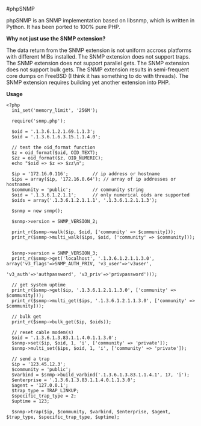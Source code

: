 #phpSNMP

phpSNMP is an SNMP implementation based on libsnmp, which is written in Python. It has been ported to 100% pure PHP.

**Why not just use the SNMP extension?**

The data return from the SNMP extension is not uniform accross platforms with different MIBs installed.
The SNMP extension does not support traps.
The SNMP extension does not support parallel gets.
The SNMP extension does not support bulk gets.
The SNMP extension results in semi-frequent core dumps on FreeBSD (I think it has something to do with threads).
The SNMP extension requires building yet another extension into PHP.

**Usage**
```
<?php
  ini_set('memory_limit', '256M');

  require('snmp.php');

  $oid = '.1.3.6.1.2.1.69.1.1.3';
  $oid = '.1.3.6.1.6.3.15.1.1.4.0';

  // test the oid_format function
  $z = oid_format($oid, OID_TEXT);
  $zz = oid_format($z, OID_NUMERIC);
  echo "$oid => $z => $zz\n";

  $ip = '172.16.0.116'; 		// ip address or hostname
  $ips = array($ip, '172.16.0.64');	// array of ip addresses or hostnames
  $community = 'public';		// community string
  $oid = '.1.3.6.1.2.1.1';		// only numerical oids are supported
  $oids = array('.1.3.6.1.2.1.1.1', '.1.3.6.1.2.1.1.3');

  $snmp = new snmp();

  $snmp->version = SNMP_VERSION_2;

  print_r($snmp->walk($ip, $oid, ['community' => $community]));
  print_r($snmp->multi_walk($ips, $oid, ['community' => $community]));


  $snmp->version = SNMP_VERSION_3;
  print_r($snmp->get('localhost', '.1.3.6.1.2.1.1.3.0', array('v3_flags'=>SNMP_AUTH_PRIV, 'v3_user'=>'v3user',
                                                              'v3_auth'=>'authpassword', 'v3_priv'=>'privpassword')));

  // get system uptime
  print_r($snmp->get($ip, '.1.3.6.1.2.1.1.3.0', ['community' => $community]));
  print_r($snmp->multi_get($ips, '.1.3.6.1.2.1.1.3.0', ['community' => $community]));

  // bulk get
  print_r($snmp->bulk_get($ip, $oids));

  // reset cable modem(s)
  $oid = '.1.3.6.1.3.83.1.1.4.0.1.1.3.0';
  $snmp->set($ip, $oid, 1, 'i', ['community' => 'private']);
  $snmp->multi_set($ips, $oid, 1, 'i', ['community' => 'private']);

  // send a trap
  $ip = '123.45.12.3';
  $community = 'public';
  $varbind = $snmp->build_varbind('.1.3.6.1.3.83.1.1.4.1', 17, 'i');
  $enterprise = '.1.3.6.1.3.83.1.1.4.0.1.1.3.0';
  $agent = '127.0.0.1';
  $trap_type = TRAP_LINKUP;
  $specific_trap_type = 2;
  $uptime = 123;

  $snmp->trap($ip, $community, $varbind, $enterprise, $agent, $trap_type, $specific_trap_type, $uptime);

```
